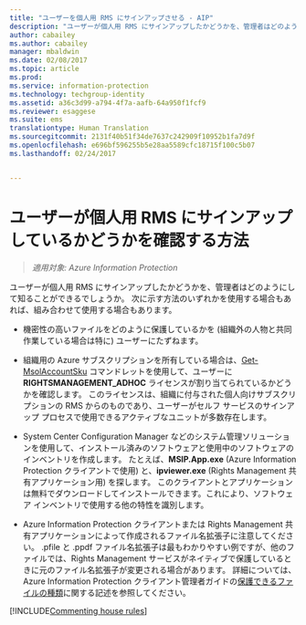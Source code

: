 ```yaml
---
title: "ユーザーを個人用 RMS にサインアップさせる - AIP"
description: "ユーザーが個人用 RMS にサインアップしたかどうかを、管理者はどのようにして知ることができるでしょうか。 この記事で説明している方法、または方法の組み合わせを使用できます。"
author: cabailey
ms.author: cabailey
manager: mbaldwin
ms.date: 02/08/2017
ms.topic: article
ms.prod: 
ms.service: information-protection
ms.technology: techgroup-identity
ms.assetid: a36c3d99-a794-4f7a-aafb-64a950f1fcf9
ms.reviewer: esaggese
ms.suite: ems
translationtype: Human Translation
ms.sourcegitcommit: 2131f40b51f34de7637c242909f10952b1fa7d9f
ms.openlocfilehash: e696bf596255b5e28aa5589cfc18715f100c5b07
ms.lasthandoff: 02/24/2017


---
```



# <a name="how-to-find-out-if-your-users-have-signed-up-for-rms-for-individuals"></a>ユーザーが個人用 RMS にサインアップしているかどうかを確認する方法

>*適用対象: Azure Information Protection*

ユーザーが個人用 RMS にサインアップしたかどうかを、管理者はどのようにして知ることができるでしょうか。 次に示す方法のいずれかを使用する場合もあれば、組み合わせて使用する場合もあります。

-   機密性の高いファイルをどのように保護しているかを (組織外の人物と共同作業している場合は特に) ユーザーにたずねます。

-   組織用の Azure サブスクリプションを所有している場合は、[Get-MsolAccountSku](https://msdn.microsoft.com/library/azure/dn194118.aspx) コマンドレットを使用して、ユーザーに **RIGHTSMANAGEMENT_ADHOC** ライセンスが割り当てられているかどうかを確認します。 このライセンスは、組織に付与された個人向けサブスクリプションの RMS からのものであり、ユーザーがセルフ サービスのサインアップ プロセスで使用できるアクティブなユニットが多数存在します。

-   System Center Configuration Manager などのシステム管理ソリューションを使用して、インストール済みのソフトウェアと使用中のソフトウェアのインベントリを作成します。 たとえば、**MSIP.App.exe** (Azure Information Protection クライアントで使用) と、**ipviewer.exe** (Rights Management 共有アプリケーション用) を探します。 このクライアントとアプリケーションは無料でダウンロードしてインストールできます。これにより、ソフトウェア インベントリで使用する他の特性を識別します。

-   Azure Information Protection クライアントまたは Rights Management 共有アプリケーションによって作成されるファイル名拡張子に注意してください。 .pfile と .ppdf ファイル名拡張子は最もわかりやすい例ですが、他のファイルでは、Rights Management サービスがネイティブで保護しているときに元のファイル名拡張子が変更される場合があります。 詳細については、Azure Information Protection クライアント管理者ガイドの[保護できるファイルの種類](../rms-client/client-admin-guide-file-types.md#file-types-supported-for-protection)に関する記述を参照してください。

[!INCLUDE[Commenting house rules](../includes/houserules.md)]
